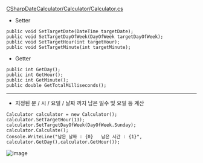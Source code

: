 [CSharpDateCalculator/Calculator/Calculator.cs] 

- Setter

```
public void SetTargetDate(DateTime targetDate);
public void SetTargetDayOfWeek(DayOfWeek targetDayOfWeek);
public void SetTargetHour(int targetHour);
public void SetTargetMinute(int targetMinute);
```

- Getter

```
public int GetDay();
public int GetHour();
public int GetMinute();
public double GetTotalMilliseconds();
```

-----

- 지정된 분 / 시 / 요일 / 날짜 까지 남은 일수 및 요일 등 계산


```
Calculator calculator = new Calculator();
calculator.SetTargetHour(13);
calculator.SetTargetDayOfWeek(DayOfWeek.Sunday);
calculator.Calculate();
Console.WriteLine("남은 날짜 : {0}   남은 시간 : {1}", calculator.GetDay(),calculator.GetHour());
```


![image](https://user-images.githubusercontent.com/26586104/202908554-51f1a934-c1c0-4283-9646-38b752e6b424.png)

[CSharpDateCalculator/Calculator/Calculator.cs]: https://github.com/padamu1/CSharpDateCalculator/blob/4c8312ad55a613403c8fa22ef0936e9dac6e2b6c/CSharpDateCalculator/Calculator/Calculator.cs

